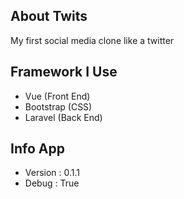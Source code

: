 ## About Twits

My first social media clone like a twitter

## Framework I Use

-   Vue (Front End)
-   Bootstrap (CSS)
-   Laravel (Back End)

## Info App

-   Version : 0.1.1
-   Debug : True
